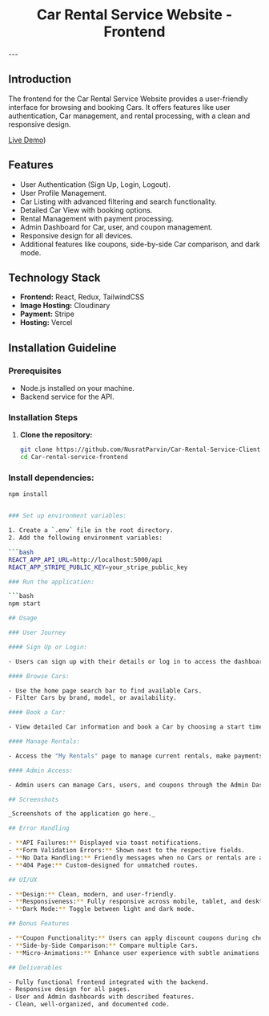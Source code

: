 <div align="center">
  <h1>Car Rental Service Website - Frontend</h1>
</div>
---

## Introduction

The frontend for the Car Rental Service Website provides a user-friendly interface for browsing and booking Cars. It offers features like user authentication, Car management, and rental processing, with a clean and responsive design.

[Live Demo](https://cruise-control-rho.vercel.app/))

## Features

- User Authentication (Sign Up, Login, Logout).
- User Profile Management.
- Car Listing with advanced filtering and search functionality.
- Detailed Car View with booking options.
- Rental Management with payment processing.
- Admin Dashboard for Car, user, and coupon management.
- Responsive design for all devices.
- Additional features like coupons, side-by-side Car comparison, and dark mode.

## Technology Stack

- **Frontend:** React, Redux, TailwindCSS
- **Image Hosting:** Cloudinary
- **Payment:** Stripe
- **Hosting:** Vercel

## Installation Guideline

### Prerequisites

- Node.js installed on your machine.
- Backend service for the API.

### Installation Steps

1. **Clone the repository:**
   ```bash
   git clone https://github.com/NusratParvin/Car-Rental-Service-Client
   cd Car-rental-service-frontend
   ```

### Install dependencies:

````bash
npm install


### Set up environment variables:

1. Create a `.env` file in the root directory.
2. Add the following environment variables:

```bash
REACT_APP_API_URL=http://localhost:5000/api
REACT_APP_STRIPE_PUBLIC_KEY=your_stripe_public_key

### Run the application:

```bash
npm start

## Usage

### User Journey

#### Sign Up or Login:

- Users can sign up with their details or log in to access the dashboard.

#### Browse Cars:

- Use the home page search bar to find available Cars.
- Filter Cars by brand, model, or availability.

#### Book a Car:

- View detailed Car information and book a Car by choosing a start time and proceeding to payment.

#### Manage Rentals:

- Access the "My Rentals" page to manage current rentals, make payments, or view past rentals.

#### Admin Access:

- Admin users can manage Cars, users, and coupons through the Admin Dashboard.

## Screenshots

_Screenshots of the application go here._

## Error Handling

- **API Failures:** Displayed via toast notifications.
- **Form Validation Errors:** Shown next to the respective fields.
- **No Data Handling:** Friendly messages when no Cars or rentals are available.
- **404 Page:** Custom-designed for unmatched routes.

## UI/UX

- **Design:** Clean, modern, and user-friendly.
- **Responsiveness:** Fully responsive across mobile, tablet, and desktop.
- **Dark Mode:** Toggle between light and dark mode.

## Bonus Features

- **Coupon Functionality:** Users can apply discount coupons during checkout.
- **Side-by-Side Comparison:** Compare multiple Cars.
- **Micro-Animations:** Enhance user experience with subtle animations.

## Deliverables

- Fully functional frontend integrated with the backend.
- Responsive design for all pages.
- User and Admin dashboards with described features.
- Clean, well-organized, and documented code.


````

